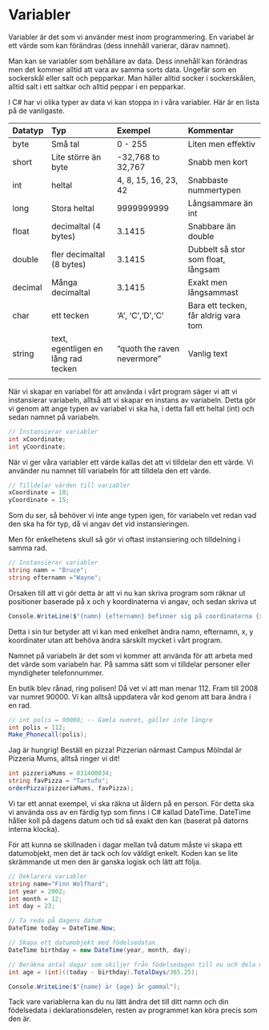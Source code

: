 # Variabler

Variabler är det som vi använder mest inom programmering. En variabel är ett värde som kan förändras (dess innehåll varierar, därav namnet).

Man kan se variabler som behållare av data. Dess innehåll kan förändras men det kommer alltid att vara av samma sorts data. Ungefär som en sockerskål eller salt och pepparkar. Man häller alltid socker i sockerskålen, alltid salt i ett saltkar och alltid peppar i en pepparkar.

I C# har vi olika typer av data vi kan stoppa in i våra variabler. Här är en lista på de vanligaste.

| Datatyp | Typ                                 | Exempel                     | Kommentar                            |
| :------- | :----------------------------------- | :--------------------------- | :------------------------------------ |
| byte    | Små tal                             | 0 - 255                     | Liten men effektiv                   |
| short   | Lite större än byte                 | -32,768 to 32,767           | Snabb men kort                       |
| int     | heltal                              | 4, 8, 15, 16, 23, 42        | Snabbaste nummertypen                |
| long    | Stora heltal                        | 9999999999                  | Långsammare än int                   |
| float   | decimaltal (4 bytes)                | 3.1415                      | Snabbare än double                   |
| double  | fler decimaltal (8 bytes)           | 3.1415                      | Dubbelt så stor som float, långsam   |
| decimal | Många decimaltal                    | 3.1415                      | Exakt men långsammast                |
| char    | ett tecken                          | ‘A’, ‘C’,‘D’,‘C’            | Bara ett tecken, får aldrig vara tom |
| string  | text, egentligen en lång rad tecken | “quoth the raven nevermore” | Vanlig text                          |
|         |                                     |                             |                                      |

När vi skapar en variabel för att använda i vårt program säger vi att vi instansierar variabeln, alltså att vi skapar en instans av variabeln. Detta gör vi genom att ange typen av variabel vi ska ha, i detta fall ett heltal (int) och sedan namnet på variabeln.

```cs 
// Instansierar variabler
int xCoordinate;
int yCoordinate;
```

När vi ger våra variabler ett värde kallas det att vi tilldelar den ett värde. Vi använder nu namnet till variabeln för att tilldela den ett värde.
```cs 
// Tilldelar värden till variabler
xCoordinate = 10;
yCoordinate = 15;
```

Som du ser, så behöver vi inte ange typen igen, för variabeln vet redan vad den ska ha för typ, då vi angav det vid instansieringen.

Men för enkelhetens skull så gör vi oftast instansiering och tilldelning i samma rad.
```cs 
// Instansierar variabler
string namn = "Bruce";
string efternamn ="Wayne";
```

Orsaken till att vi gör detta är att vi nu kan skriva program som räknar ut positioner baserade på x och y koordinaterna vi angav, och sedan skriva ut

```cs
Console.WriteLine($"{namn} {efternamn} befinner sig på coordinaterna {xCoordinate},{yCoordinate}")
```

Detta i sin tur betyder att vi kan med enkelhet ändra namn, efternamn, x, y koordinater utan att behöva ändra särskilt mycket i vårt program.

Namnet på variabeln är det som vi kommer att använda för att arbeta med det värde som variabeln har. På samma sätt som vi tilldelar personer eller myndigheter telefonnummer. 

En butik blev rånad, ring polisen! Då vet vi att man menar 112. Fram till 2008 var numret 90000. Vi kan alltså uppdatera vår kod genom att bara ändra i en rad.
```cs 
// int polis = 90000; -- Gamla numret, gäller inte längre
int polis = 112;
Make_Phonecall(polis);
```

Jag är hungrig! Beställ en pizza! 
Pizzerian närmast Campus Mölndal är Pizzeria Mums, alltså ringer vi dit!
```cs
int pizzeriaMums = 031400034;
string favPizza = "Tartufo";
orderPizza(pizzeriaMums, favPizza);
```

Vi tar ett annat exempel, vi ska räkna ut åldern på en person. För detta ska vi använda oss av en färdig typ som finns i C# kallad DateTime. DateTime håller koll på dagens datum och tid så exakt den kan (baserat på datorns interna klocka).

För att kunna se skillnaden i dagar mellan två datum måste vi skapa ett datumobjekt, men det är tack och lov väldigt enkelt. Koden kan se lite skrämmande ut men den är ganska logisk och lätt att följa.
```cs 
// Deklarera variabler
string name="Finn Wolfhard";
int year = 2002;
int month = 12;
int day = 23;

// Ta reda på dagens datum
DateTime today = DateTime.Now;

// Skapa ett datumobjekt med födelsedatan
DateTime birthday = new DateTime(year, month, day);

// Beräkna antal dagar som skiljer från födelsedagen till nu och dela med 365.25
int age = (int)((today - birthday).TotalDays/365.25);

Console.WriteLine($"{name} är {age} år gammal");
```

Tack vare variablerna kan du nu lätt ändra det till ditt namn och din födelsedata i deklarationsdelen, resten av programmet kan köra precis som den är.